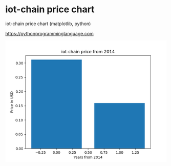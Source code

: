 # iot-chain price chart 

iot-chain price chart (matplotlib, python)

https://pythonprogramminglanguage.com

<img src='chart.png'>
